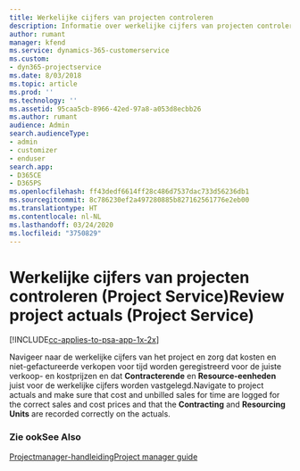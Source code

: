 ```yaml
---
title: Werkelijke cijfers van projecten controleren
description: Informatie over werkelijke cijfers van projecten controleren in Project Service
author: rumant
manager: kfend
ms.service: dynamics-365-customerservice
ms.custom:
- dyn365-projectservice
ms.date: 8/03/2018
ms.topic: article
ms.prod: ''
ms.technology: ''
ms.assetid: 95caa5cb-8966-42ed-97a8-a053d8ecbb26
ms.author: rumant
audience: Admin
search.audienceType:
- admin
- customizer
- enduser
search.app:
- D365CE
- D365PS
ms.openlocfilehash: ff43dedf6614ff28c486d7537dac733d56236db1
ms.sourcegitcommit: 8c786230ef2a497280885b827162561776e2eb00
ms.translationtype: HT
ms.contentlocale: nl-NL
ms.lasthandoff: 03/24/2020
ms.locfileid: "3750829"
---
```

# <a name="review-project-actuals-project-service"></a><span data-ttu-id="c6c08-103">Werkelijke cijfers van projecten controleren (Project Service)</span><span class="sxs-lookup"><span data-stu-id="c6c08-103">Review project actuals (Project Service)</span></span>

[!INCLUDE[cc-applies-to-psa-app-1x-2x](../includes/cc-applies-to-psa-app-1x-2x.md)]

<span data-ttu-id="c6c08-104">Navigeer naar de werkelijke cijfers van het project en zorg dat kosten en niet-gefactureerde verkopen voor tijd worden geregistreerd voor de juiste verkoop- en kostprijzen en dat **Contracterende** en **Resource-eenheden** juist voor de werkelijke cijfers worden vastgelegd.</span><span class="sxs-lookup"><span data-stu-id="c6c08-104">Navigate to project actuals and make sure that cost and unbilled sales for time are logged for the correct sales and cost prices and that the **Contracting** and **Resourcing Units** are recorded correctly on the actuals.</span></span>  
  
### <a name="see-also"></a><span data-ttu-id="c6c08-105">Zie ook</span><span class="sxs-lookup"><span data-stu-id="c6c08-105">See Also</span></span>  
 [<span data-ttu-id="c6c08-106">Projectmanager-handleiding</span><span class="sxs-lookup"><span data-stu-id="c6c08-106">Project manager guide</span></span>](../project-service/project-manager-guide.md)
